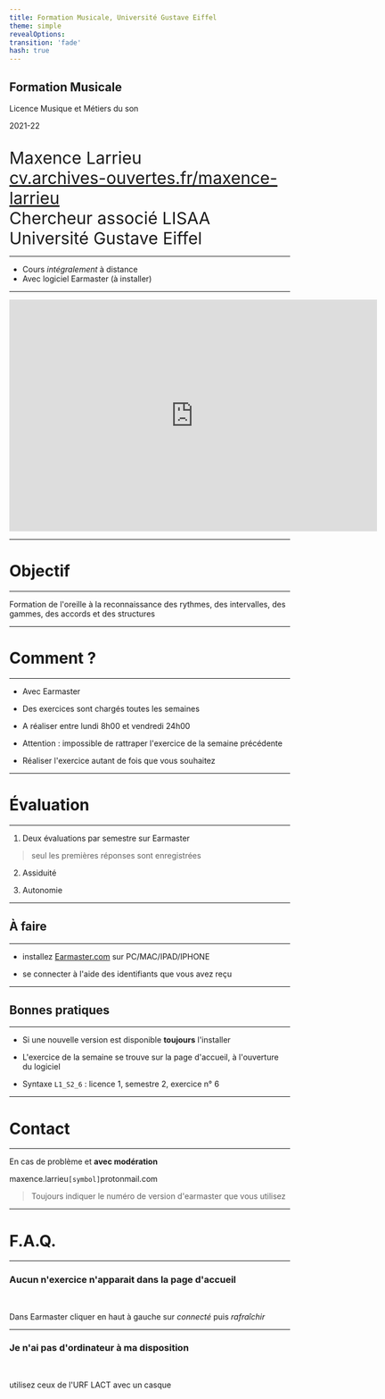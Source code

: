 ```yaml
---
title: Formation Musicale, Université Gustave Eiffel
theme: simple
revealOptions:
transition: 'fade'
hash: true
---
```



## Formation Musicale

Licence Musique et Métiers du son

2021-22

<br />

<span style="font-size:30px">
Maxence Larrieu <br />
<a href="https://cv.archives-ouvertes.fr/maxence-larrieu"> cv.archives-ouvertes.fr/maxence-larrieu </a><br />
Chercheur associé LISAA<br />
Université Gustave Eiffel<br />

</span>

----

* Cours _intégralement_ à distance
* Avec logiciel Earmaster (à installer)

----

<iframe width="660" height="415" src="https://www.youtube.com/embed/FdsFho1Wv2U" title="YouTube video player" frameborder="0" allow="accelerometer; autoplay; clipboard-write; encrypted-media; gyroscope; picture-in-picture" allowfullscreen></iframe>

---

# Objectif 

----

Formation de l'oreille à la reconnaissance des rythmes, des intervalles, des gammes, des accords et des structures

---

# Comment ?  

----

* Avec Earmaster

* Des exercices sont chargés toutes les semaines

* A réaliser entre lundi 8h00 et vendredi 24h00

* Attention : impossible de rattraper l'exercice de la semaine précédente

* Réaliser l'exercice autant de fois que vous souhaitez

---

# Évaluation

----

1. Deux évaluations par semestre sur Earmaster

> seul les premières réponses sont enregistrées

2. Assiduité

3. Autonomie

---

## À faire 

----

- installez [Earmaster.com](https://www.earmaster.com/fr) sur PC/MAC/IPAD/IPHONE

- se connecter à l'aide des identifiants que vous avez reçu

---

## Bonnes pratiques

----

- Si une nouvelle version est disponible **toujours** l'installer

- L'exercice de la semaine se trouve sur la page d'accueil, à l'ouverture du logiciel

- Syntaxe `L1_S2_6` : licence 1, semestre 2, exercice n° 6


---


# Contact

----

En cas de problème et **avec modération**

maxence.larrieu`[symbol]`protonmail.com

> Toujours indiquer le numéro de version d'earmaster que vous utilisez

---

# F.A.Q.

----

### Aucun n'exercice n'apparait dans la page d'accueil

<br />

Dans Earmaster cliquer en haut à gauche sur _connecté_ puis _rafraîchir_

----

### Je n'ai pas d'ordinateur à ma disposition

<br />

utilisez ceux de l'URF LACT avec un casque

